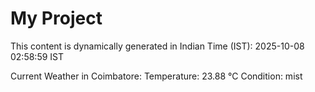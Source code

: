# My Project

This content is dynamically generated in Indian Time (IST): 2025-10-08 02:58:59 IST


Current Weather in Coimbatore:
Temperature: 23.88 °C
Condition: mist
